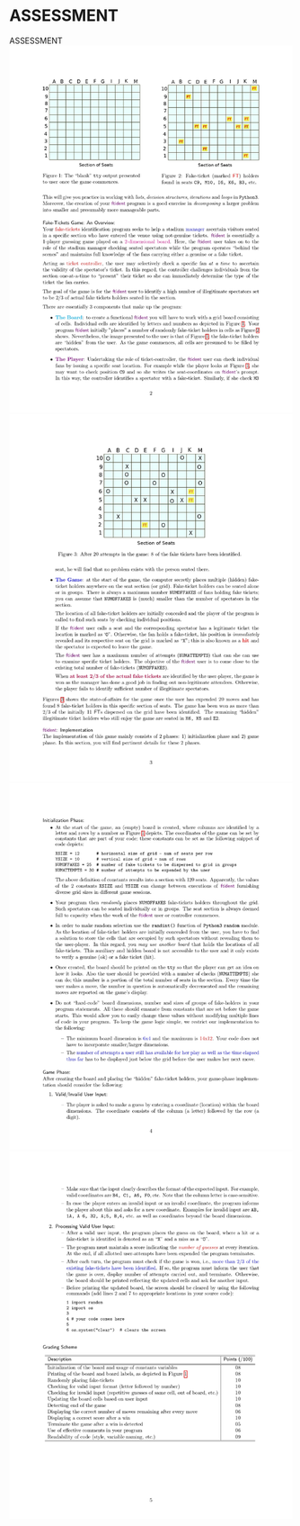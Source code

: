 # ASSESSMENT
ASSESSMENT
![](images\CSUH1001F22-Project1-2-5_page-0001.jpg)
![](images\CSUH1001F22-Project1-2-5_page-0002.jpg)
![](images\CSUH1001F22-Project1-2-5_page-0003.jpg)
![](images\CSUH1001F22-Project1-2-5_page-0004.jpg)
